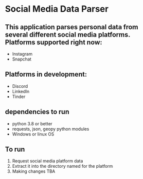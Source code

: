 # Social Media Data Parser


## This application parses personal data from several different social media platforms. Platforms supported right now:

- Instagram
- Snapchat

## Platforms in development:

- Discord
- LinkedIn
- Tinder


## dependencies to run

- python 3.8 or better
- requests, json, geopy python modules
- Windows or linux OS

## To run

1. Request social media platform data
2.  Extract it into the directory named for the platform 
3. Making changes TBA

